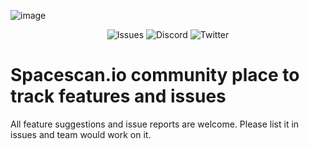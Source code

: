 ![image](https://user-images.githubusercontent.com/96506753/154811267-fb62bbc2-f140-41c6-b509-fb8ce226750a.png)

<p align="center">
  <a style="text-decoration:none" href="https://github.com/spacescan-io/web/issues">
    <img alt="Issues" src="https://img.shields.io/github/issues/spacescan-io/web?logo=github&color=0&label=Issues&style=flat-square">
  </a>
  <a style="text-decoration:none" href="https://discord.gg/Bb4sj3Bg9P">
    <img alt="Discord" src="https://img.shields.io/discord/865233670938689537?logo=discord&color=0&logoColor=white&label=Discord&style=flat-square">
  </a>
  <a style="text-decoration:none" href="https://twitter.com/spacescan_io">
    <img alt="Twitter" src="https://img.shields.io/twitter/follow/spacescan_io?color=blue&label=Twitter&logo=twitter&logoColor=white&style=flat-square">
  </a>
</p>


# Spacescan.io community place to track features and issues
All feature suggestions and issue reports are welcome.
Please list it in issues and team would work on it.
